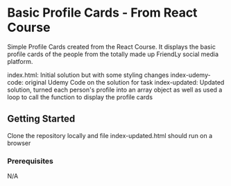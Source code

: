 # Basic Profile Cards - From React Course

Simple Profile Cards created from the React Course. It displays the basic profile cards of the people from the totally made up FriendLy social media platform.

index.html: Initial solution but with some styling changes
index-udemy-code: original Udemy Code on the solution for task
index-updated: Updated solution, turned each person's profile into an array object as well as used a loop to call the function to display the profile cards

## Getting Started

Clone the repository locally and file index-updated.html should run on a browser

### Prerequisites

N/A